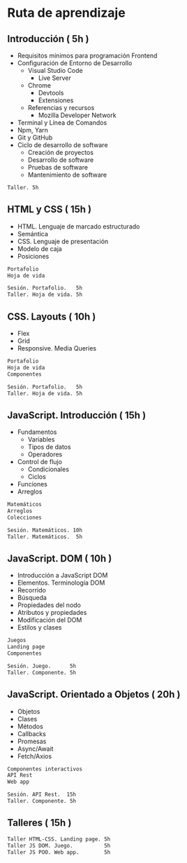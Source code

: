 # Ruta de aprendizaje

## Introducción ( 5h )
- Requisitos mínimos para programación Frontend
- Configuración de Entorno de Desarrollo 
    + Visual Studio Code
        - Live Server
    + Chrome
        - Devtools
        - Extensiones
    + Referencias y recursos 
        - Mozilla Developer Network
- Terminal y Línea de Comandos
- Npm, Yarn
- Git y GitHub
- Ciclo de desarrollo de software
    + Creación de proyectos
    + Desarrollo de software
    + Pruebas de software
    + Mantenimiento de software

~~~txt
Taller. 5h
~~~

<!-- NOTAS PARA DESARROLLAR:
- Imagen de las presentaciones
- Realizar la práctica de instalación
- Rrealizar la guía
- Armar las presentaciones -->

## HTML y CSS ( 15h )
- HTML. Lenguaje de marcado estructurado
- Semántica
- CSS. Lenguaje de presentación
- Modelo de caja
- Posiciones    

~~~html
Portafolio
Hoja de vida
~~~

~~~txt
Sesión. Portafolio.   5h
Taller. Hoja de vida. 5h
~~~

<!-- NOTA:
- Elegir el modelo de ambos proyectos
- Realizar el ejercicio con elementos básicos
- Realizar la guía -->

## CSS. Layouts ( 10h )
- Flex
- Grid
- Responsive. Media Queries

~~~html
Portafolio
Hoja de vida
Componentes
~~~

~~~txt
Sesión. Portafolio.   5h
Taller. Hoja de vida. 5h
~~~

<!-- NOTA:
- Realizar el ejercicio con layout y responsive
- Realizar la guía -->

## JavaScript. Introducción ( 15h )
- Fundamentos
    + Variables
    + Tipos de datos
    + Operadores
- Control de flujo
    + Condicionales
    + Ciclos
- Funciones
- Arreglos

~~~html
Matemáticos
Arreglos
Colecciones
~~~

~~~txt
Sesión. Matemáticos. 10h
Taller. Matemáticos.  5h
~~~

<!-- NOTA:
- Elegir ejercicios y operaciones matemáticas
- Realizar el ejercicio
- Al concluir la sesión se generan archivos independientes por tema con los comentarios de los ejercicios realizados  -->

## JavaScript. DOM ( 10h )
- Introducción a JavaScript DOM
- Elementos. Terminología DOM
- Recorrido
- Búsqueda
- Propiedades del nodo
- Atributos y propiedades
- Modificación del DOM
- Estilos y clases

~~~html
Juegos
Landing page
Componentes
~~~

~~~txt
Sesión. Juego.      5h
Taller. Componente. 5h
~~~

<!-- NOTA:
- Elegir el modelo de ambos proyectos
- Realizar el ejercicio 
- Realizar la guía -->

## JavaScript. Orientado a Objetos ( 20h )
- Objetos
- Clases
- Métodos
- Callbacks
- Promesas
- Async/Await
- Fetch/Axios

~~~html
Componentes interactivos
API Rest
Web app
~~~

~~~txt
Sesión. API Rest.  15h
Taller. Componente. 5h
~~~

<!-- NOTA:
- Elegir el modelo de ambos proyectos
- Realizar el ejercicio 
- Realizar la guía -->

## Talleres ( 15h )
~~~txt
Taller HTML-CSS. Landing page. 5h
Taller JS DOM. Juego.          5h
Taller JS POO. Web app.        5h
~~~

<!-- NOTA:
- Elegir el modelo de los proyectos
- Realizar el ejercicio 
- Realizar la guía -->
